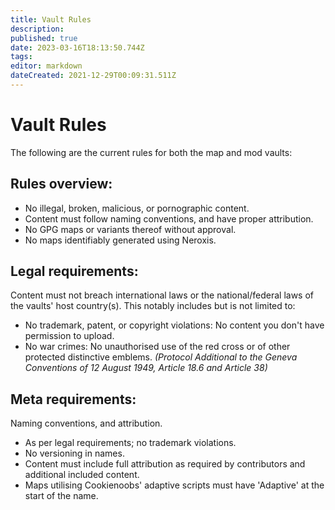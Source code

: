 ```yaml
---
title: Vault Rules
description: 
published: true
date: 2023-03-16T18:13:50.744Z
tags: 
editor: markdown
dateCreated: 2021-12-29T00:09:31.511Z
---
```


# Vault Rules

The following are the current rules for both the map and mod vaults:

## Rules overview:

* No illegal, broken, malicious, or pornographic content.
* Content must follow naming conventions, and have proper attribution.
* No GPG maps or variants thereof without approval.
* No maps identifiably generated using Neroxis.

## Legal requirements:
Content must not breach international laws or the national/federal laws of the vaults' host country(s). This notably includes but is not limited to:

* No trademark, patent, or copyright violations: No content you don't have permission to upload.
* No war crimes: No unauthorised use of the red cross or of other protected distinctive emblems. *(Protocol Additional to the Geneva Conventions of 12 August 1949, Article 18.6 and Article 38)*

## Meta requirements:
Naming conventions, and attribution.

* As per legal requirements; no trademark violations.
* No versioning in names.
* Content must include full attribution as required by contributors and additional included content.
* Maps utilising Cookienoobs' adaptive scripts must have 'Adaptive' at the start of the name.